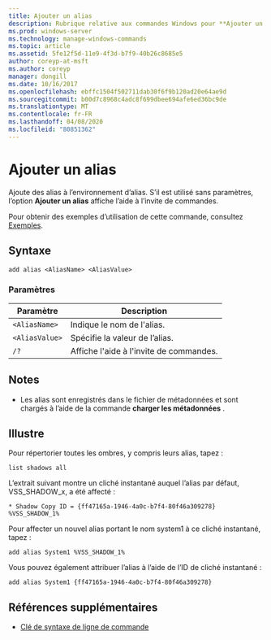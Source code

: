 ```yaml
---
title: Ajouter un alias
description: Rubrique relative aux commandes Windows pour **Ajouter un alias**, qui ajoute des alias à l’environnement d’alias.
ms.prod: windows-server
ms.technology: manage-windows-commands
ms.topic: article
ms.assetid: 5fe12f5d-11e9-4f3d-b7f9-40b26c8685e5
author: coreyp-at-msft
ms.author: coreyp
manager: dongill
ms.date: 10/16/2017
ms.openlocfilehash: ebffc1504f502711dab30f6f9b120ad20e64ae9d
ms.sourcegitcommit: b00d7c8968c4adc8f699dbee694afe6ed36bc9de
ms.translationtype: MT
ms.contentlocale: fr-FR
ms.lasthandoff: 04/08/2020
ms.locfileid: "80851362"
---
```

# <a name="add-alias"></a>Ajouter un alias

Ajoute des alias à l’environnement d’alias. S’il est utilisé sans paramètres, l’option **Ajouter un alias** affiche l’aide à l’invite de commandes.

Pour obtenir des exemples d’utilisation de cette commande, consultez [Exemples](#BKMK_examples).

## <a name="syntax"></a>Syntaxe

```
add alias <AliasName> <AliasValue>
```

### <a name="parameters"></a>Paramètres

|Paramètre|Description|
|---------|-----------|
|`<AliasName>`|Indique le nom de l'alias.|
|`<AliasValue>`|Spécifie la valeur de l’alias.|
|`/?`|Affiche l'aide à l'invite de commandes.|

## <a name="remarks"></a>Notes

-   Les alias sont enregistrés dans le fichier de métadonnées et sont chargés à l’aide de la commande **charger les métadonnées** .

## <a name="examples"></a><a name=BKMK_examples></a>Illustre

Pour répertorier toutes les ombres, y compris leurs alias, tapez :

```
list shadows all
```

L’extrait suivant montre un cliché instantané auquel l’alias par défaut, VSS_SHADOW_x, a été affecté :

```
* Shadow Copy ID = {ff47165a-1946-4a0c-b7f4-80f46a309278}
%VSS_SHADOW_1%
```

Pour affecter un nouvel alias portant le nom system1 à ce cliché instantané, tapez :

```
add alias System1 %VSS_SHADOW_1%
```

Vous pouvez également attribuer l’alias à l’aide de l’ID de cliché instantané :

```
add alias System1 {ff47165a-1946-4a0c-b7f4-80f46a309278}
```

## <a name="additional-references"></a>Références supplémentaires

- [Clé de syntaxe de ligne de commande](command-line-syntax-key.md)